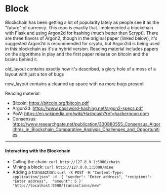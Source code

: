 # Block
Blockchain has been getting a lot of popularity lately as people see it as the "future" of currency. This repo is exactly that. Implemented a blockchain with Flask and using Argon2d for hashing (much better then Scrypt). There are three flavors of Argon2, though in the original paper (linked below), it's suggested Argon2d is recommended for crypto, but Argon2id is being used in this blockchain as it's a hybrid version. Reading material includes papers on the algorithms in play and the first paper release on bitcoin and the brains behind it.

old_layout contains exactly how it's described, a glory hole of a mess of a layout with just a ton of bugs

new_layout contains a cleaned up space with no more bugs present

Reading material:
- Bitcoin: https://bitcoin.org/bitcoin.pdf
- Argon2d: https://www.password-hashing.net/argon2-specs.pdf
- PoW: https://en.wikipedia.org/wiki/Hashcash?ref=hackernoon.com
- Consensus: https://www.researchgate.net/publication/330880555_Consensus_Algorithms_in_Blockchain_Comparative_Analysis_Challenges_and_Opportunities

-----
#### Interacting with the Blockchain

- Calling the chain: `curl http://127.0.0.1:5000/chain`
- Mining a block: `curl http://127.0.0.1:5000/mine`
- Adding a transaction: `curl -X POST -H "Content-Type: application/json" -d '{
 "sender": "Enter address",
 "recipient": "Enter address", 
 "amount": 5
}' "http://localhost:5000/transactions/new"`
